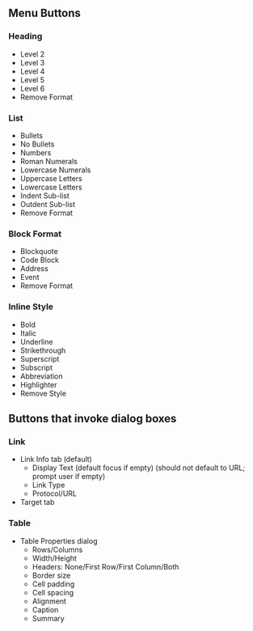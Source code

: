 ## Menu Buttons

### Heading
* Level 2
* Level 3
* Level 4
* Level 5
* Level 6
* Remove Format

### List
* Bullets
* No Bullets
* Numbers
* Roman Numerals
* Lowercase Numerals
* Uppercase Letters
* Lowercase Letters
* Indent Sub-list
* Outdent Sub-list
* Remove Format

### Block Format
* Blockquote
* Code Block
* Address
* Event
* Remove Format

### Inline Style
* Bold
* Italic
* Underline
* Strikethrough
* Superscript
* Subscript
* Abbreviation
* Highlighter
* Remove Style

## Buttons that invoke dialog boxes

### Link
* Link Info tab (default)
  * Display Text (default focus if empty) (should not default to URL; prompt user if empty)
  * Link Type
  * Protocol/URL
* Target tab

### Table
* Table Properties dialog
  * Rows/Columns
  * Width/Height
  * Headers: None/First Row/First Column/Both
  * Border size
  * Cell padding
  * Cell spacing
  * Alignment
  * Caption
  * Summary
